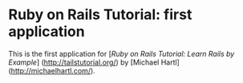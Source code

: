 # Ruby on Rails Tutorial: first application

This is the first application for
[*Ruby on Rails Tutorial: Learn Rails by Example*] (http://tailstutorial.org/)
by [Michael Hartl] (http://michaelhartl.com/).